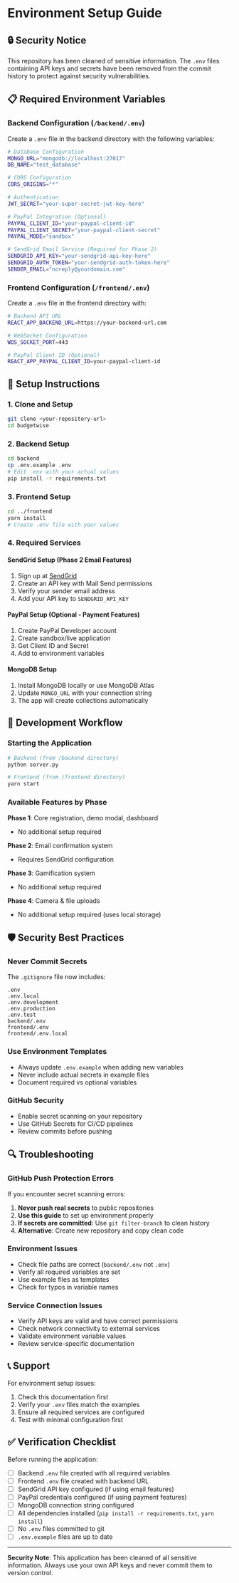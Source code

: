 # Environment Setup Guide

## 🔒 Security Notice
This repository has been cleaned of sensitive information. The `.env` files containing API keys and secrets have been removed from the commit history to protect against security vulnerabilities.

## 📋 Required Environment Variables

### Backend Configuration (`/backend/.env`)
Create a `.env` file in the backend directory with the following variables:

```bash
# Database Configuration
MONGO_URL="mongodb://localhost:27017"
DB_NAME="test_database"

# CORS Configuration  
CORS_ORIGINS="*"

# Authentication
JWT_SECRET="your-super-secret-jwt-key-here"

# PayPal Integration (Optional)
PAYPAL_CLIENT_ID="your-paypal-client-id"
PAYPAL_CLIENT_SECRET="your-paypal-client-secret" 
PAYPAL_MODE="sandbox"

# SendGrid Email Service (Required for Phase 2)
SENDGRID_API_KEY="your-sendgrid-api-key-here"
SENDGRID_AUTH_TOKEN="your-sendgrid-auth-token-here"
SENDER_EMAIL="noreply@yourdomain.com"
```

### Frontend Configuration (`/frontend/.env`)
Create a `.env` file in the frontend directory with:

```bash
# Backend API URL
REACT_APP_BACKEND_URL=https://your-backend-url.com

# WebSocket Configuration
WDS_SOCKET_PORT=443

# PayPal Client ID (Optional)
REACT_APP_PAYPAL_CLIENT_ID=your-paypal-client-id
```

## 🚀 Setup Instructions

### 1. Clone and Setup
```bash
git clone <your-repository-url>
cd budgetwise
```

### 2. Backend Setup
```bash
cd backend
cp .env.example .env
# Edit .env with your actual values
pip install -r requirements.txt
```

### 3. Frontend Setup
```bash
cd ../frontend
yarn install
# Create .env file with your values
```

### 4. Required Services

#### SendGrid Setup (Phase 2 Email Features)
1. Sign up at [SendGrid](https://sendgrid.com/)
2. Create an API key with Mail Send permissions
3. Verify your sender email address
4. Add your API key to `SENDGRID_API_KEY`

#### PayPal Setup (Optional - Payment Features)
1. Create PayPal Developer account
2. Create sandbox/live application
3. Get Client ID and Secret
4. Add to environment variables

#### MongoDB Setup
1. Install MongoDB locally or use MongoDB Atlas
2. Update `MONGO_URL` with your connection string
3. The app will create collections automatically

## 🔧 Development Workflow

### Starting the Application
```bash
# Backend (from /backend directory)
python server.py

# Frontend (from /frontend directory)  
yarn start
```

### Available Features by Phase

**Phase 1**: Core registration, demo modal, dashboard
- No additional setup required

**Phase 2**: Email confirmation system
- Requires SendGrid configuration

**Phase 3**: Gamification system  
- No additional setup required

**Phase 4**: Camera & file uploads
- No additional setup required (uses local storage)

## 🛡️ Security Best Practices

### Never Commit Secrets
The `.gitignore` file now includes:
```
.env
.env.local
.env.development
.env.production
.env.test
backend/.env
frontend/.env
frontend/.env.local
```

### Use Environment Templates
- Always update `.env.example` when adding new variables
- Never include actual secrets in example files
- Document required vs optional variables

### GitHub Security
- Enable secret scanning on your repository
- Use GitHub Secrets for CI/CD pipelines
- Review commits before pushing

## 🔍 Troubleshooting

### GitHub Push Protection Errors
If you encounter secret scanning errors:

1. **Never push real secrets** to public repositories
2. **Use this guide** to set up environment properly
3. **If secrets are committed**: Use `git filter-branch` to clean history
4. **Alternative**: Create new repository and copy clean code

### Environment Issues
- Check file paths are correct (`backend/.env` not `.env`)
- Verify all required variables are set
- Use example files as templates
- Check for typos in variable names

### Service Connection Issues
- Verify API keys are valid and have correct permissions
- Check network connectivity to external services
- Validate environment variable values
- Review service-specific documentation

## 📞 Support

For environment setup issues:
1. Check this documentation first
2. Verify your `.env` files match the examples
3. Ensure all required services are configured
4. Test with minimal configuration first

## ✅ Verification Checklist

Before running the application:

- [ ] Backend `.env` file created with all required variables
- [ ] Frontend `.env` file created with backend URL
- [ ] SendGrid API key configured (if using email features)
- [ ] PayPal credentials configured (if using payment features)
- [ ] MongoDB connection string configured
- [ ] All dependencies installed (`pip install -r requirements.txt`, `yarn install`)
- [ ] No `.env` files committed to git
- [ ] `.env.example` files are up to date

---

**Security Note**: This application has been cleaned of all sensitive information. Always use your own API keys and never commit them to version control.